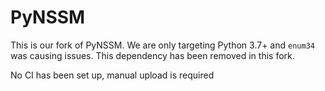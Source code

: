 PyNSSM
======

This is our fork of PyNSSM. We are only targeting Python 3.7+ and `enum34` was causing issues. This dependency has been removed in this fork.

No CI has been set up, manual upload is required
